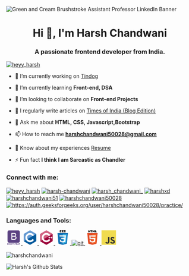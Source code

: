 ![Green and Cream Brushstroke Assistant Professor LinkedIn Banner](https://user-images.githubusercontent.com/67815775/133055588-6b1693a8-31d1-4fbf-93aa-43103c0a91ff.png)

<h1 align="center">Hi 👋, I'm Harsh Chandwani</h1>
<h3 align="center">A passionate frontend developer from India.</h3>

<p align="left"> <a href="https://twitter.com/heyy_harshh" target="blank"><img src="https://img.shields.io/twitter/follow/heyy_harsh?logo=twitter&style=for-the-badge" alt="heyy_harsh" /></a> </p>

- 🔭 I’m currently working on [Tindog](https://harshchandwani.github.io/tindog/)

- 🌱 I’m currently learning **Front-end, DSA**

- 👯 I’m looking to collaborate on **Front-end Projects**

- 📝 I regularly write articles on [Times of India (Blog Edition)](https://timesofindia.indiatimes.com/readersblog/author/harshchandwani984/)

- 💬 Ask me about **HTML, CSS, Javascript,Bootstrap**

- 📫 How to reach me **harshchandwani50028@gmail.com**

- 📄 Know about my experiences [Resume](https://drive.google.com/file/d/1kRv5_kskjds8Bu6whk-cb36w-8KIZ0CR/view?usp=sharing)

- ⚡ Fun fact **I think I am Sarcastic as Chandler**

<h3 align="left">Connect with me:</h3>
<p align="left">
<a href="https://twitter.com/heyy_harshh" target="blank"><img align="center" src="https://raw.githubusercontent.com/rahuldkjain/github-profile-readme-generator/master/src/images/icons/Social/twitter.svg" alt="heyy_harsh" height="30" width="40" /></a>
<a href="https://linkedin.com/in/harsh-chandwani" target="blank"><img align="center" src="https://raw.githubusercontent.com/rahuldkjain/github-profile-readme-generator/master/src/images/icons/Social/linked-in-alt.svg" alt="harsh-chandwani" height="30" width="40" /></a>
<a href="https://instagram.com/harsh_chandwani_" target="blank"><img align="center" src="https://raw.githubusercontent.com/rahuldkjain/github-profile-readme-generator/master/src/images/icons/Social/instagram.svg" alt="harsh_chandwani_" height="30" width="40" /></a>
<a href="https://www.codechef.com/users/harshxd" target="blank"><img align="center" src="https://cdn.jsdelivr.net/npm/simple-icons@3.1.0/icons/codechef.svg" alt="harshxd" height="30" width="40" /></a>
<a href="https://www.hackerrank.com/harshchandwani51" target="blank"><img align="center" src="https://raw.githubusercontent.com/rahuldkjain/github-profile-readme-generator/master/src/images/icons/Social/hackerrank.svg" alt="harshchandwani51" height="30" width="40" /></a>
<a href="https://www.leetcode.com/harshchandwani50028" target="blank"><img align="center" src="https://raw.githubusercontent.com/rahuldkjain/github-profile-readme-generator/master/src/images/icons/Social/leet-code.svg" alt="harshchandwani50028" height="30" width="40" /></a>
<a href="https://auth.geeksforgeeks.org/user/https://auth.geeksforgeeks.org/user/harshchandwani50028/practice/" target="blank"><img align="center" src="https://raw.githubusercontent.com/rahuldkjain/github-profile-readme-generator/master/src/images/icons/Social/geeks-for-geeks.svg" alt="https://auth.geeksforgeeks.org/user/harshchandwani50028/practice/" height="30" width="40" /></a>
</p>

<h3 align="left">Languages and Tools:</h3>
<p align="left"> <a href="https://getbootstrap.com" target="_blank"> <img src="https://raw.githubusercontent.com/devicons/devicon/master/icons/bootstrap/bootstrap-plain-wordmark.svg" alt="bootstrap" width="40" height="40"/> </a> <a href="https://www.cprogramming.com/" target="_blank"> <img src="https://raw.githubusercontent.com/devicons/devicon/master/icons/c/c-original.svg" alt="c" width="40" height="40"/> </a> <a href="https://www.w3schools.com/cpp/" target="_blank"> <img src="https://raw.githubusercontent.com/devicons/devicon/master/icons/cplusplus/cplusplus-original.svg" alt="cplusplus" width="40" height="40"/> </a> <a href="https://www.w3schools.com/css/" target="_blank"> <img src="https://raw.githubusercontent.com/devicons/devicon/master/icons/css3/css3-original-wordmark.svg" alt="css3" width="40" height="40"/> </a> <a href="https://git-scm.com/" target="_blank"> <img src="https://www.vectorlogo.zone/logos/git-scm/git-scm-icon.svg" alt="git" width="40" height="40"/> </a> <a href="https://www.w3.org/html/" target="_blank"> <img src="https://raw.githubusercontent.com/devicons/devicon/master/icons/html5/html5-original-wordmark.svg" alt="html5" width="40" height="40"/> </a> <a href="https://developer.mozilla.org/en-US/docs/Web/JavaScript" target="_blank"> <img src="https://raw.githubusercontent.com/devicons/devicon/master/icons/javascript/javascript-original.svg" alt="javascript" width="40" height="40"/> </a> </p>

<p><img align="center" src="https://github-readme-streak-stats.herokuapp.com/?user=harshchandwani&" alt="harshchandwani" /></p>



![Harsh's Github Stats](https://github-readme-stats.vercel.app/api?username=harshchandwani)

